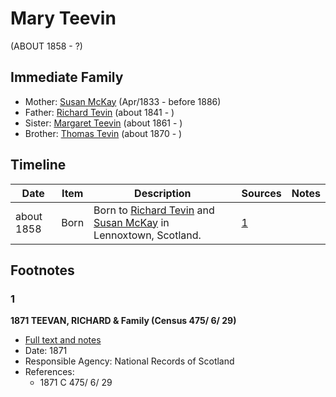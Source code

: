 ﻿---
layout: person
subject_key: i39463713
permalink: /people/i39463713
---

# Mary Teevin
(ABOUT 1858 - ?)

## Immediate Family

* Mother: [Susan McKay](./@29671874@-susan-mckay-b1833-4-d1886.md) (Apr/1833 - before 1886)
* Father: [Richard Tevin](./@65007133@-richard-tevin-b1841-d.md) (about 1841 - )
* Sister: [Margaret Teevin](./@7753096@-margaret-teevin-b1861-d.md) (about 1861 - )
* Brother: [Thomas Tevin](./@81418416@-thomas-tevin-b1870-d.md) (about 1870 - )

## Timeline

Date | Item | Description | Sources | Notes
---|---|---|---|---
about 1858 | Born | Born to [Richard Tevin](./@65007133@-richard-tevin-b1841-d.md) and [Susan McKay](./@29671874@-susan-mckay-b1833-4-d1886.md) in Lennoxtown, Scotland. | [1](#1) | 

## Footnotes

### 1

**1871 TEEVAN, RICHARD & Family (Census 475/ 6/ 29)**

* [Full text and notes](../sources/@72260298@-1871-teevan,-richard-&-family-census-475-6-29-.md)
* Date: 1871
* Responsible Agency: National Records of Scotland
* References: 
  * 1871 C 475/ 6/ 29

